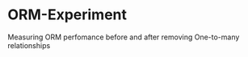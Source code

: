 ORM-Experiment
=============

Measuring ORM perfomance before and after removing One-to-many relationships
